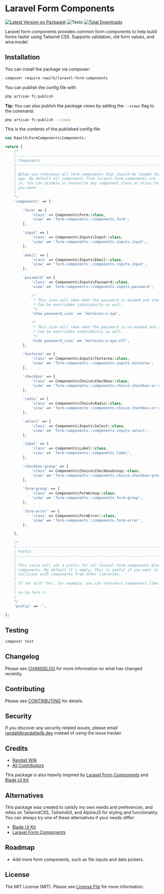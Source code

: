# Laravel Form Components

[![Latest Version on Packagist](https://img.shields.io/packagist/v/rawilk/laravel-form-components.svg?style=flat-square)](https://packagist.org/packages/rawilk/laravel-form-components)
![Tests](https://github.com/rawilk/laravel-form-components/workflows/Tests/badge.svg?style=flat-square)
[![Total Downloads](https://img.shields.io/packagist/dt/rawilk/laravel-form-components.svg?style=flat-square)](https://packagist.org/packages/rawilk/laravel-form-components)

Laravel form components provides common form components to help build forms faster using Tailwind CSS. Supports validation, old form values, and wire:model.

## Installation

You can install the package via composer:

```bash
composer require rawilk/laravel-form-components
```

You can publish the config file with:
```bash
php artisan fc:publish
```

**Tip:** You can also publish the package views by adding the `--views` flag to the command:

```bash
php artisan fc:publish --views
```

This is the contents of the published config file:

```php
use Rawilk\FormComponents\Components;

return [
    /*
    |--------------------------------------------------------------------------
    | Components
    |--------------------------------------------------------------------------
    |
    | Below you reference all form components that should be loaded for your
    | app. By default all components from laravel-form-components are loaded
    | in. You can disable or overwrite any component class or alias that
    | you want.
    |
    */
    'components' => [

        'form' => [
            'class' => Components\Form::class,
            'view' => 'form-components::components.form',
        ],

        'input' => [
            'class' => Components\Inputs\Input::class,
            'view' => 'form-components::components.inputs.input',
        ],

        'email' => [
            'class' => Components\Inputs\Email::class,
            'view' => 'form-components::components.inputs.input',
        ],

        'password' => [
            'class' => Components\Inputs\Password::class,
            'view' => 'form-components::components.inputs.password',

            /*
             * This icon will show when the password is masked and show toggle is enabled.
             * Can be overridden individually as well.
             */
            'show_password_icon' => 'heroicon-s-eye',

            /*
             * This icon will show when the password is un-masked and show toggle is enabled.
             * Can be overridden individually as well.
             */
            'hide_password_icon' => 'heroicon-o-eye-off',
        ],

        'textarea' => [
            'class' => Components\Inputs\Textarea::class,
            'view' => 'form-components::components.inputs.textarea',
        ],

        'checkbox' => [
            'class' => Components\Choice\Checkbox::class,
            'view' => 'form-components::components.choice.checkbox-or-radio',
        ],

        'radio' => [
            'class' => Components\Choice\Radio::class,
            'view' => 'form-components::components.choice.checkbox-or-radio',
        ],

        'select' => [
            'class' => Components\Inputs\Select::class,
            'view' => 'form-components::components.inputs.select',
        ],

        'label' => [
            'class' => Components\Label::class,
            'view' => 'form-components::components.label',
        ],

        'checkbox-group' => [
            'class' => Components\Choice\CheckboxGroup::class,
            'view' => 'form-components::components.choice.checkbox-group',
        ],

        'form-group' => [
            'class' => Components\FormGroup::class,
            'view' => 'form-components::components.form-group',
        ],

        'form-error' => [
            'class' => Components\FormError::class,
            'view' => 'form-components::components.form-error',
        ],

    ],

    /*
    |--------------------------------------------------------------------------
    | Prefix
    |--------------------------------------------------------------------------
    |
    | This value will set a prefix for all laravel-form-components blade
    | components. By default it's empty. This is useful if you want to avoid
    | collision with components from other libraries.
    |
    | If set with "tw", for example, you can reference components like:
    |
    | <x-tw-form />
    |
    */
    'prefix' => '',

];
```

## Testing

``` bash
composer test
```

## Changelog

Please see [CHANGELOG](CHANGELOG.md) for more information on what has changed recently.

## Contributing

Please see [CONTRIBUTING](.github/CONTRIBUTING.md) for details.

## Security

If you discover any security related issues, please email randall@randallwilk.dev instead of using the issue tracker.

## Credits

- [Randall Wilk](https://github.com/rawilk)
- [All Contributors](../../contributors)

This package is also heavily inspired by [Laravel Form Components](https://github.com/protonemedia/laravel-form-components) and [Blade UI Kit](https://blade-ui-kit.com/).

## Alternatives

This package was created to satisfy my own needs and preferences, and relies on TailwindCSS, TailwindUI, and AlpineJS for styling and functionality. You can always
try one of these alternatives if your needs differ:

- [Blade UI Kit](https://blade-ui-kit.com/)
- [Laravel Form Components](https://github.com/protonemedia/laravel-form-components)

## Roadmap

- Add more form components, such as file inputs and date pickers.

## License

The MIT License (MIT). Please see [License File](LICENSE.md) for more information.
